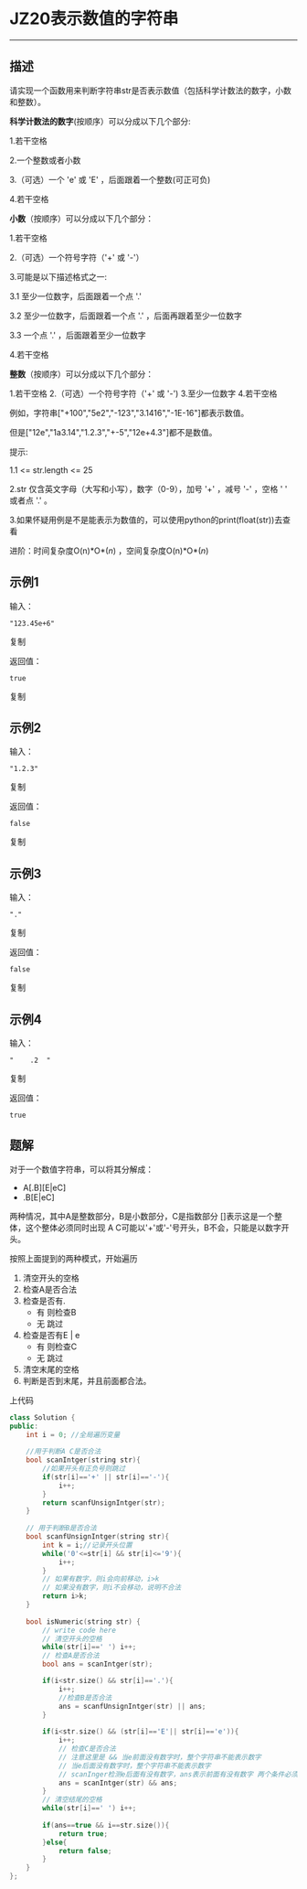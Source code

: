 # JZ20表示数值的字符串

---

## 描述

请实现一个函数用来判断字符串str是否表示数值（包括科学计数法的数字，小数和整数）。

**科学计数法的数字**(按顺序）可以分成以下几个部分:

1.若干空格

2.一个整数或者小数

3.（可选）一个 'e' 或 'E' ，后面跟着一个整数(可正可负)

4.若干空格

**小数**（按顺序）可以分成以下几个部分：

1.若干空格

2.（可选）一个符号字符（'+' 或 '-'）

3.可能是以下描述格式之一:

3.1 至少一位数字，后面跟着一个点 '.'

3.2 至少一位数字，后面跟着一个点 '.' ，后面再跟着至少一位数字

3.3 一个点 '.' ，后面跟着至少一位数字

4.若干空格

**整数**（按顺序）可以分成以下几个部分：

1.若干空格
2.（可选）一个符号字符（'+' 或 '-')
3.至少一位数字
4.若干空格



例如，字符串["+100","5e2","-123","3.1416","-1E-16"]都表示数值。

但是["12e","1a3.14","1.2.3","+-5","12e+4.3"]都不是数值。

提示:

1.1 <= str.length <= 25

2.str 仅含英文字母（大写和小写），数字（0-9），加号 '+' ，减号 '-' ，空格 ' ' 或者点 '.' 。

3.如果怀疑用例是不是能表示为数值的，可以使用python的print(float(str))去查看

进阶：时间复杂度O(n)\*O*(*n*) ，空间复杂度O(n)\*O*(*n*) 

## 示例1

输入：

```
"123.45e+6"
```

复制

返回值：

```
true
```

复制

## 示例2

输入：

```
"1.2.3"
```

复制

返回值：

```
false
```

复制

## 示例3

输入：

```
"."
```

复制

返回值：

```
false
```

复制

## 示例4

输入：

```
"    .2  "
```

复制

返回值：

```
true
```





## 题解

对于一个数值字符串，可以将其分解成：

- A[.B][E|eC]
- .B[E|eC]

两种情况，其中A是整数部分，B是小数部分，C是指数部分 []表示这是一个整体，这个整体必须同时出现 A C可能以'+'或'-'号开头，B不会，只能是以数字开头。

按照上面提到的两种模式，开始遍历

1. 清空开头的空格
2. 检查A是否合法
3. 检查是否有.
   - 有 则检查B
   - 无 跳过
4. 检查是否有E | e
   - 有 则检查C
   - 无 跳过
5. 清空末尾的空格
6. 判断是否到末尾，并且前面都合法。

上代码

```cpp
class Solution {
public:
    int i = 0; //全局遍历变量
  
    //用于判断A C是否合法
    bool scanIntger(string str){
        //如果开头有正负号则跳过
        if(str[i]=='+' || str[i]=='-'){
            i++;
        }
        return scanfUnsignIntger(str);
    }
  
    // 用于判断B是否合法
    bool scanfUnsignIntger(string str){
        int k = i;//记录开头位置
        while('0'<=str[i] && str[i]<='9'){
            i++;
        }
        // 如果有数字，则i会向前移动，i>k
        // 如果没有数字，则i不会移动，说明不合法
        return i>k;
    }
    
    bool isNumeric(string str) {
        // write code here
        // 清空开头的空格
        while(str[i]==' ') i++;
        // 检查A是否合法
        bool ans = scanIntger(str);

        if(i<str.size() && str[i]=='.'){
            i++;
            //检查B是否合法
            ans = scanfUnsignIntger(str) || ans;
        }
        
        if(i<str.size() && (str[i]=='E'|| str[i]=='e')){
            i++;
            // 检查C是否合法
            // 注意这里是 && 当e前面没有数字时，整个字符串不能表示数字
            // 当e后面没有数字时，整个字符串不能表示数字
            // scanInger检测e后面有没有数字，ans表示前面有没有数字 两个条件必须同时满足
            ans = scanIntger(str) && ans;
        }
        // 清空结尾的空格
        while(str[i]==' ') i++;
        
        if(ans==true && i==str.size()){
            return true;
        }else{
            return false;
        }
    }
};

```

